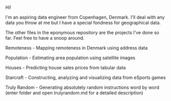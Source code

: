 Hi!

I'm an aspiring data engineer from Copenhagen, Denmark. I'll deal with any data you throw at me but I have a special fondness for geographical data.

The other files in the eponymous repository are the projects I've done so far. Feel free to have a snoop around.


Remoteness - Mapping remoteness in Denmark using address data

Population - Estimating area population using satellite images

Houses - Predicting house sales prices from tabular data

Starcraft - Constructing, analyzing and visualizing data from eSports games 

Truly Random - Generating absolutely random instructions word by word (enter folder and open trulyrandom.md for a detailed description)


